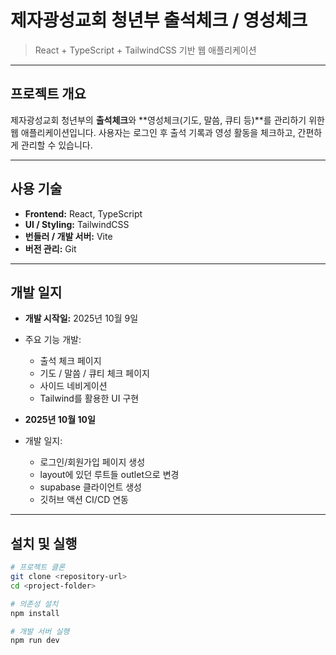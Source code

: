 # 제자광성교회 청년부 출석체크 / 영성체크

> React + TypeScript + TailwindCSS 기반 웹 애플리케이션

---

## 프로젝트 개요

제자광성교회 청년부의 **출석체크**와 **영성체크(기도, 말씀, 큐티 등)**를 관리하기 위한 웹 애플리케이션입니다.
사용자는 로그인 후 출석 기록과 영성 활동을 체크하고, 간편하게 관리할 수 있습니다.

---

## 사용 기술

- **Frontend:** React, TypeScript
- **UI / Styling:** TailwindCSS
- **번들러 / 개발 서버:** Vite
- **버전 관리:** Git

---

## 개발 일지

- **개발 시작일:** 2025년 10월 9일
- 주요 기능 개발:

  - 출석 체크 페이지
  - 기도 / 말씀 / 큐티 체크 페이지
  - 사이드 네비게이션
  - Tailwind를 활용한 UI 구현

- **2025년 10월 10일**
- 개발 일지:
  - 로그인/회원가입 페이지 생성
  - layout에 있던 루트들 outlet으로 변경
  - supabase 클라이언트 생성
  - 깃허브 액션 CI/CD 연동

---

## 설치 및 실행

```bash
# 프로젝트 클론
git clone <repository-url>
cd <project-folder>

# 의존성 설치
npm install

# 개발 서버 실행
npm run dev
```
